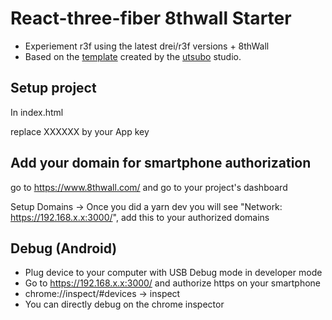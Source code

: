 # React-three-fiber 8thwall Starter

- Experiement r3f using the latest drei/r3f versions + 8thWall
- Based on the [template](https://github.com/pmndrs/react-three-8thwall) created by the [utsubo](https://www.utsubo.co/) studio.

## Setup project

In index.html

replace XXXXXX by your App key

## Add your domain for smartphone authorization

go to https://www.8thwall.com/ and go to your project's dashboard

Setup Domains ->
Once you did a yarn dev you will see "Network: https://192.168.x.x:3000/", add this to your authorized domains

## Debug (Android)

- Plug device to your computer with USB Debug mode in developer mode
- Go to https://192.168.x.x:3000/ and authorize https on your smartphone
- chrome://inspect/#devices -> inspect
- You can directly debug on the chrome inspector
